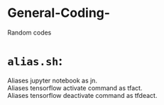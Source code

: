 # General-Coding-
Random codes 
# `alias.sh`:
Aliases jupyter notebook as jn.<br/>
Aliases tensorflow activate command as tfact.<br/>
Aliases tensorflow deactivate command as tfdeact.<br/>
